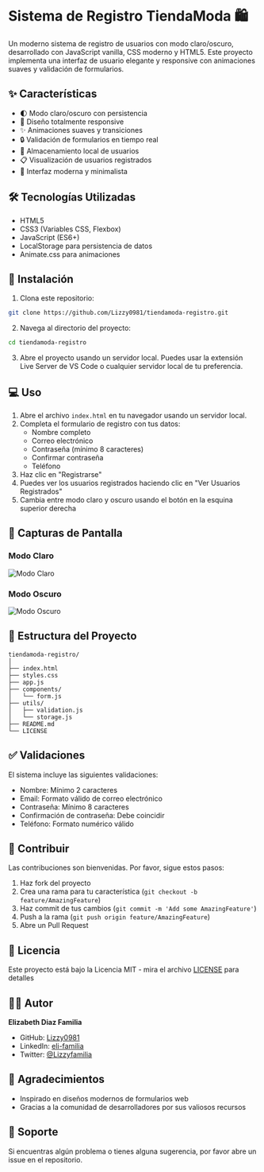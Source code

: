 # Sistema de Registro TiendaModa 🛍️

Un moderno sistema de registro de usuarios con modo claro/oscuro, desarrollado con JavaScript vanilla, CSS moderno y HTML5. Este proyecto implementa una interfaz de usuario elegante y responsive con animaciones suaves y validación de formularios.

## ✨ Características

- 🌓 Modo claro/oscuro con persistencia
- 📱 Diseño totalmente responsive
- ✨ Animaciones suaves y transiciones
- 🔒 Validación de formularios en tiempo real
- 💾 Almacenamiento local de usuarios
- 📋 Visualización de usuarios registrados
- 🎨 Interfaz moderna y minimalista

## 🛠️ Tecnologías Utilizadas

- HTML5
- CSS3 (Variables CSS, Flexbox)
- JavaScript (ES6+)
- LocalStorage para persistencia de datos
- Animate.css para animaciones

## 🚀 Instalación

1. Clona este repositorio:
```bash
git clone https://github.com/Lizzy0981/tiendamoda-registro.git
```

2. Navega al directorio del proyecto:
```bash
cd tiendamoda-registro
```

3. Abre el proyecto usando un servidor local. Puedes usar la extensión Live Server de VS Code o cualquier servidor local de tu preferencia.

## 💻 Uso

1. Abre el archivo `index.html` en tu navegador usando un servidor local.
2. Completa el formulario de registro con tus datos:
   - Nombre completo
   - Correo electrónico
   - Contraseña (mínimo 8 caracteres)
   - Confirmar contraseña
   - Teléfono
3. Haz clic en "Registrarse"
4. Puedes ver los usuarios registrados haciendo clic en "Ver Usuarios Registrados"
5. Cambia entre modo claro y oscuro usando el botón en la esquina superior derecha

## 📸 Capturas de Pantalla

### Modo Claro
![Modo Claro](ruta-a-tu-imagen-modo-claro.png)

### Modo Oscuro
![Modo Oscuro](ruta-a-tu-imagen-modo-oscuro.png)

## 📁 Estructura del Proyecto

```
tiendamoda-registro/
│
├── index.html
├── styles.css
├── app.js
├── components/
│   └── form.js
├── utils/
│   ├── validation.js
│   └── storage.js
├── README.md
└── LICENSE
```

## ✅ Validaciones

El sistema incluye las siguientes validaciones:

- Nombre: Mínimo 2 caracteres
- Email: Formato válido de correo electrónico
- Contraseña: Mínimo 8 caracteres
- Confirmación de contraseña: Debe coincidir
- Teléfono: Formato numérico válido

## 🤝 Contribuir

Las contribuciones son bienvenidas. Por favor, sigue estos pasos:

1. Haz fork del proyecto
2. Crea una rama para tu característica (`git checkout -b feature/AmazingFeature`)
3. Haz commit de tus cambios (`git commit -m 'Add some AmazingFeature'`)
4. Push a la rama (`git push origin feature/AmazingFeature`)
5. Abre un Pull Request

## 📄 Licencia

Este proyecto está bajo la Licencia MIT - mira el archivo [LICENSE](LICENSE) para detalles

## 👩‍💻 Autor

**Elizabeth Diaz Familia**
- GitHub: [Lizzy0981](https://github.com/Lizzy0981)
- LinkedIn: [eli-familia](https://linkedin.com/in/eli-familia/)
- Twitter: [@Lizzyfamilia](https://twitter.com/Lizzyfamilia)

## 🙏 Agradecimientos

- Inspirado en diseños modernos de formularios web
- Gracias a la comunidad de desarrolladores por sus valiosos recursos

## 📱 Soporte

Si encuentras algún problema o tienes alguna sugerencia, por favor abre un issue en el repositorio.